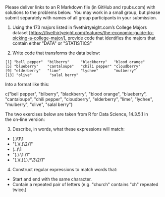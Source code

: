 Please deliver links to an R Markdown file (in GitHub and rpubs.com) with solutions to the problems below.  You may work in a small group, but please submit separately with names of all group participants in your submission.

1. Using the 173 majors listed in fivethirtyeight.com’s College Majors dataset [https://fivethirtyeight.com/features/the-economic-guide-to-picking-a-college-major/], provide code that identifies the majors that contain either "DATA" or "STATISTICS"

2. Write code that transforms the data below:</p>

```
[1] "bell pepper"  "bilberry"     "blackberry"   "blood orange"
[5] "blueberry"    "cantaloupe"   "chili pepper" "cloudberry"
[9] "elderberry"   "lime"         "lychee"       "mulberry"
[13] "olive"        "salal berry"
```

Into a format like this:</p>
c("bell pepper", "bilberry", "blackberry", "blood orange", "blueberry", "cantaloupe", "chili pepper", "cloudberry", "elderberry", "lime", "lychee", "mulberry", "olive", "salal berry")</p>

The two exercises below are taken from R for Data Science, 14.3.5.1 in the on-line version:

3. Describe, in words, what these expressions will match:

- (.)\1\1
- "(.)(.)\\2\\1"
- (..)\1
- "(.).\\1.\\1"
- "(.)(.)(.).*\\3\\2\\1"

4. Construct regular expressions to match words that:
- Start and end with the same character.
- Contain a repeated pair of letters (e.g. "church" contains "ch" repeated twice.)
